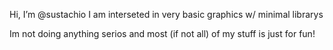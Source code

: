 Hi, I’m @sustachio
I am interseted in very basic graphics w/ minimal librarys

Im not doing anything serios and most (if not all) of my stuff is just for fun!
